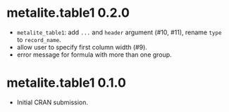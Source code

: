 # metalite.table1 0.2.0

* `metalite_table1`: add `...` and `header` argument (#10, #11), rename `type` to `record_name`.
* allow user to specify first column width (#9).
* error message for formula with more than one group. 

# metalite.table1 0.1.0

* Initial CRAN submission.
